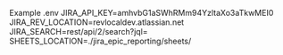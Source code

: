 
Example .env
JIRA_API_KEY=amhvbG1aSWhRMm94YzltaXo3aTkwMEI0
JIRA_REV_LOCATION=revlocaldev.atlassian.net
JIRA_SEARCH=rest/api/2/search?jql=
SHEETS_LOCATION=./jira_epic_reporting/sheets/